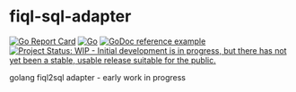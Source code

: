 # fiql-sql-adapter

[![Go Report Card](https://goreportcard.com/badge/github.com/eisenwinter/fiql-sql-adapter)](https://goreportcard.com/report/github.com/eisenwinter/fiql-sql-adapter) [![Go](https://github.com/eisenwinter/fiql-sql-adapter/actions/workflows/go.yml/badge.svg)](https://github.com/eisenwinter/fiql-sql-adapter/actions/workflows/go.yml) [![GoDoc reference example](https://img.shields.io/badge/godoc-reference-blue.svg)](https://pkg.go.dev/github.com/eisenwinter/fiql-sql-adapter)  [![Project Status: WIP - Initial development is in progress, but there has not yet been a stable, usable release suitable for the public.](https://www.repostatus.org/badges/latest/wip.svg)](https://www.repostatus.org/#wip)


golang fiql2sql adapter - early work in progress
